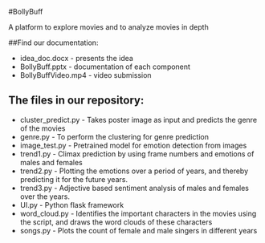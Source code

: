 #BollyBuff

A platform to explore movies and to analyze movies in depth

##Find our documentation:
 - idea_doc.docx - presents the idea
 - BollyBuff.pptx - documentation of each component
 - BollyBuffVideo.mp4 - video submission
 
## The files in our repository:
 - cluster_predict.py - Takes poster image as input and predicts the genre of the movies
 - genre.py - To perform the clustering for genre prediction
 - image_test.py - Pretrained model for emotion detection from images
 - trend1.py - Climax prediction by using frame numbers and emotions of males and females
 - trend2.py - Plotting the emotions over a period of years, and thereby predicting it for the future years.
 - trend3.py - Adjective based sentiment analysis of males and females over the years.
 - UI.py - Python flask framework
 - word_cloud.py - Identifies the important characters in the movies using the script, and draws the word clouds of these characters
 - songs.py - Plots the count of female and male singers in different years